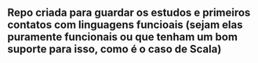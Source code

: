 ## Repo criada para guardar os estudos e primeiros contatos com linguagens funcioais (sejam elas puramente funcionais ou que tenham um bom suporte para isso, como é o caso de Scala)
